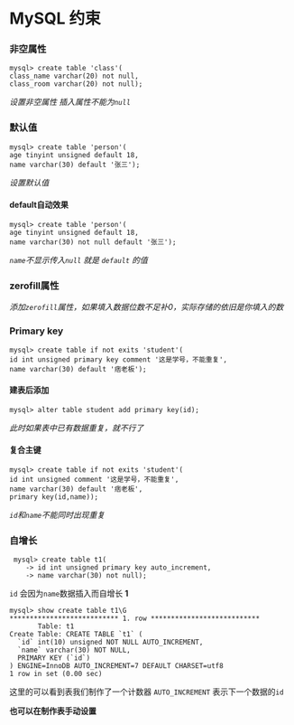 # MySQL 约束

### 非空属性

```mysql
mysql> create table 'class'(
class_name varchar(20) not null,
class_room varchar(20) not null);
```

*设置非空属性 插入属性不能为`null`*

### 默认值

```mysql
mysql> create table 'person'(
age tinyint unsigned default 18,
name varchar(30) default '张三');
```

*设置默认值*

#### default自动效果

```mysql
mysql> create table 'person'(
age tinyint unsigned default 18,
name varchar(30) not null default '张三');
```

*`name`不显示传入`null` 就是 `default` 的值*

### zerofill属性

*添加`zerofill`属性，如果填入数据位数不足补0，实际存储的依旧是你填入的数*

### Primary key

```mysql
mysql> create table if not exits 'student'(
id int unsigned primary key comment '这是学号，不能重复',
name varchar(30) default '痞老板');
```

#### 建表后添加

```mysql
mysql> alter table student add primary key(id);
```

*此时如果表中已有数据重复，就不行了*

#### 复合主键

```mysql
mysql> create table if not exits 'student'(
id int unsigned comment '这是学号，不能重复',
name varchar(30) default '痞老板',
primary key(id,name));
```

*`id`和`name`不能同时出现重复*

### 自增长

```mysql
 mysql> create table t1(
    -> id int unsigned primary key auto_increment,
    -> name varchar(30) not null);
```

`id` 会因为`name`数据插入而自增长 **1**

```mysql
mysql> show create table t1\G
*************************** 1. row ***************************
       Table: t1
Create Table: CREATE TABLE `t1` (
  `id` int(10) unsigned NOT NULL AUTO_INCREMENT,
  `name` varchar(30) NOT NULL,
  PRIMARY KEY (`id`)
) ENGINE=InnoDB AUTO_INCREMENT=7 DEFAULT CHARSET=utf8
1 row in set (0.00 sec)
```

这里的可以看到表我们制作了一个计数器 `AUTO_INCREMENT` 表示下一个数据的`id`

**也可以在制作表手动设置**


